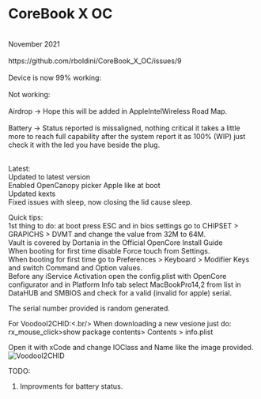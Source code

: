 # CoreBook  X   OC
<br/>
November 2021<br/>
<br/>
https://github.com/rboldini/CoreBook_X_OC/issues/9 <br/>
<br/>
Device is now 99% working:<br/>
<br/>
Not working:<br/>
<br/>
Airdrop -> Hope this will be added in AppleIntelWireless Road Map.<br/>
<br/>
Battery -> Status reported is missaligned, nothing critical it takes a little more to reach full capability after the system report it as 100% (WIP) just check it with the led you have beside the plug.<br/>
<br/>


Latest:<br/>
Updated to latest version <br/>
Enabled OpenCanopy picker Apple like at boot<br/>
Updated kexts <br/>
Fixed issues with sleep, now closing the lid cause sleep.

Quick tips:<br/>
1st thing to do: at boot press ESC and in bios settings go to CHIPSET > GRAPICHS > DVMT and change the value from 32M to 64M.<br/>
Vault is covered by Dortania in the Official OpenCore Install Guide <br/>
When booting for first time disable Force touch from Settings.<br/>
When booting for first time go to Preferences > Keyboard > Modifier Keys and switch Command and Option values.<br/>
Before any iService Activation open the config.plist with OpenCore configurator and in Platform Info tab select MacBookPro14,2 from list in DataHUB and SMBIOS and check for a valid (invalid for apple) serial.<br/>

The serial number provided is random generated.

For VoodooI2CHID:<.br/>
When downloading a new vesione just do: <br/>
rx_mouse_click>show package contents> Contents > info.plist<br/>

Open it with xCode and change IOClass and Name like the image provided.<br/>
![VoodooI2CHID](https://user-images.githubusercontent.com/51327886/114537073-0f20ef00-9c52-11eb-9644-af826e872b7e.png)


TODO:<br/>
1.  Improvments for battery status.
